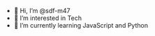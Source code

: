 - 👋 Hi, I’m @sdf-m47
- 👀 I’m interested in Tech
- 🌱 I’m currently learning JavaScript and Python


<!---
sdf-m47/sdf-m47 is a ✨ special ✨ repository because its `README.md` (this file) appears on your GitHub profile.
You can click the Preview link to take a look at your changes.
--->
